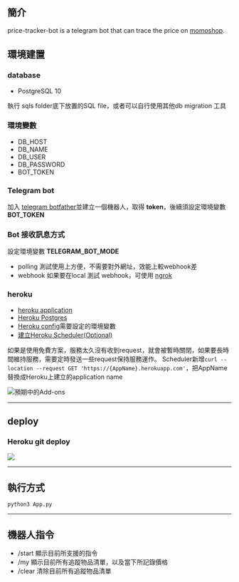 ## 簡介
price-tracker-bot is a telegram bot that can trace the price on [momoshop](https://www.momoshop.com.tw "momoshop").

## 環境建置
### database
- PostgreSQL 10<br>

執行 sqls folder底下放置的SQL file，或者可以自行使用其他db migration 工具
### 環境變數
- DB_HOST
- DB_NAME
- DB_USER
- DB_PASSWORD
- BOT_TOKEN
### Telegram bot
加入 [telegram botfather](https://t.me/botfather "telegram botfather")並建立一個機器人，取得 **token**，後續須設定環境變數 **BOT_TOKEN**

### Bot 接收訊息方式
設定環境變數 **TELEGRAM_BOT_MODE**
- polling
測試使用上方便，不需要對外網址，效能上較webhook差
- webhook
如果要在local 測試 webhook，可使用 [ngrok](https://ngrok.com/ "ngrok")

### heroku
- [heroku application](https://devcenter.heroku.com/articles/creating-apps)
- [Heroku Postgres](https://devcenter.heroku.com/articles/heroku-postgresql)
- [Heroku config](https://devcenter.heroku.com/articles/config-vars)需要設定的環境變數
- [建立Heroku Scheduler(Optional)](https://devcenter.heroku.com/articles/scheduler)

如果是使用免費方案，服務太久沒有收到request，就會被暫時關閉，如果要長時間維持服務，需要定時發送一些request保持服務運作。
Scheduler新增`curl --location --request GET 'https://{AppName}.herokuapp.com'`，把AppName替換成Heroku上建立的application name

![預期中的Add-ons](https://i.imgur.com/s1Et0bz.png)



---

## deploy

### Heroku git deploy
![](https://i.imgur.com/iqFrHLC.png)

---


## 執行方式
`python3 App.py`


---

## 機器人指令
- /start 顯示目前所支援的指令
- /my 顯示目前所有追蹤物品清單，以及當下所記錄價格
- /clear 清除目前所有追蹤物品清單